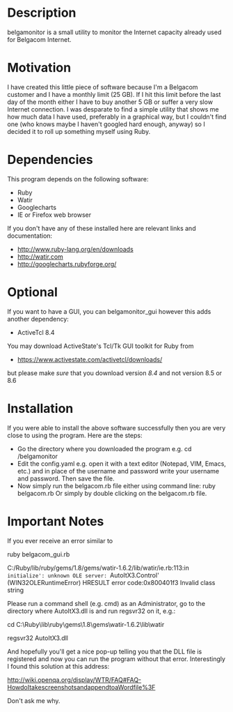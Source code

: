 Description
============ 

belgamonitor is a small utility to monitor the Internet capacity already 
used for Belgacom Internet. 

Motivation
=========== 

I have created this little piece of software because I'm a Belgacom 
customer and I have a monthly limit (25 GB). If I hit this limit before 
the last day of the month either I have to buy another 5 GB or suffer 
a very slow Internet connection. I was desparate to find a simple utility
that shows me how much data I have used, preferably in a graphical way, but
I couldn't find one (who knows maybe I haven't googled hard enough, anyway)
so I decided it to roll up something myself using Ruby.

Dependencies
============

This program depends on the following software:

* Ruby 
* Watir
* Googlecharts
* IE or Firefox web browser

If you don't have any of these installed here are relevant links and 
documentation:

* http://www.ruby-lang.org/en/downloads
* http://watir.com
* http://googlecharts.rubyforge.org/

Optional
========
If you want to have a GUI, you can belgamonitor_gui however this adds 
another dependency:

* ActiveTcl 8.4

You may download ActiveState's Tcl/Tk GUI toolkit for Ruby from

* https://www.activestate.com/activetcl/downloads/

but please make *sure* that you download version *8.4* and not version 8.5
or 8.6

Installation
======================================================================== 
If you were able to install the above software successfully then you are
very close to using the program. Here are the steps:

- Go the directory where you downloaded the program
  e.g. cd /belgamonitor
- Edit the config.yaml
  e.g. open it with a text editor (Notepad, VIM, Emacs, etc.) and
  in place of the username and password write your username and password.
  Then save the file.
- Now simply run the belgacom.rb file either using command line:
  ruby belgacom.rb
  Or simply by double clicking on the belgacom.rb file.

Important Notes
======================================================================== 
If you ever receive an error similar to

ruby belgacom_gui.rb

C:/Ruby/lib/ruby/gems/1.8/gems/watir-1.6.2/lib/watir/ie.rb:113:in `initialize':
unknown OLE server: `AutoItX3.Control' (WIN32OLERuntimeError)
    HRESULT error code:0x800401f3
      Invalid class string

Please run a command shell (e.g. cmd) as an Administrator, go to the 
directory where AutoItX3.dll is and run regsvr32 on it, e.g.:

cd C:\Ruby\lib\ruby\gems\1.8\gems\watir-1.6.2\lib\watir

regsvr32 AutoItX3.dll

And hopefully you'll get a nice pop-up telling you that the DLL file is
registered and now you can run the program without that error. 
Interestingly I found this solution at this address:

http://wiki.openqa.org/display/WTR/FAQ#FAQ-HowdoItakescreenshotsandappendtoaWordfile%3F

Don't ask me why.
